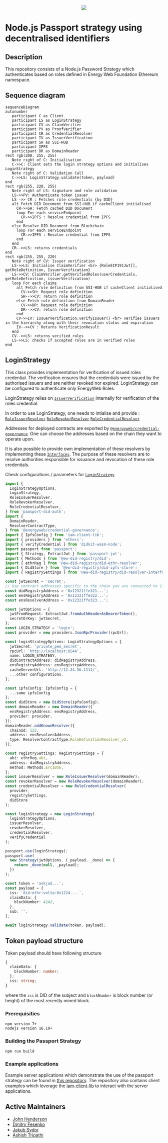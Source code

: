 <p align="center">
  <img src="https://github.com/energywebfoundation/passport-did-auth/actions/workflows/deploy.yml/badge.svg" />
</p>

# Node.js Passport strategy using decentralised identifiers

## Description

This repository consists of a Node.js Password Strategy which authenticates based on roles defined in Energy Web Foundation Ethereum namespace.

## Sequence diagram

 ```mermaid
sequenceDiagram
autonumber
    participant C as Client
    participant LS as LoginStrategy
    participant CV as ClaimVerifier
    participant PV as ProofVerifier
    participant CR as CredentialResolver
    participant IV as IssuerVerification
    participant SH as SSI-HUB
    participant IPFS
    participant DR as DomainReader
rect rgb(200, 255, 255)
    Note right of C: Initialisation
    C->>C: Client sets the login strategy options and initialises LoginStrategy
    Note right of C: Validation Call
    C->>LS: LoginStrategy.validate(token, payload)
end
rect rgb(255, 220, 255)
    Note right of LS: Signature and role validation
    LS->>PV: Authenticate token issuer
    LS ->> CR : Fetches role credentials {by DID}
    alt Fetch DID Document from SSI-HUB if cacheClient initialised
      CR->>SH: Fetch cached DID Document
      loop For each serviceEndpoint
        CR->>IPFS : Resolve credential from IPFS
      end
    else Resolve DID Document from Blockchain
      loop For each serviceEndpoint
        CR->>IPFS : Resolve credential from IPFS
      end
    end
    CR-->>LS: returns credentials
end
rect rgb(255, 255, 220)
    Note right of CV: Issuer verification
    LS->>LS: Initialise ClaimVerifier <br> {RoleEIP191Jwt[], getRoleDefinition, IssuerVerification}
    LS->>CV: ClaimVerifier.getVerifiedRoles(userCredentials, getRoleDefinition, issuerVerification) 
    loop For each claims
      alt Fetch role definition from SSI-HUB if cacheClient initialised
        CV->>SH: Request role definition
        SH-->>CV: return role definition
      else Fetch role definition from DomainReader
        CV->>DR: Request role definition
        DR-->>CV: return role definition
      end
      CV->>IV: IssuerVerification.verifyIssuer() <br> verifies issuers in the hierarchy along with their revocation status and expiration
      IV-->>CV : Returns VerificationResult
    end
    CV-->>LS: returns verified roles
    LS->>LS: checks if accepted roles are in verified roles
end
```

## LoginStrategy

This class provides implementation for verification of issued roles credential. The verification ensures that the credentials were issued by the authorised issuers and are neither revoked nor expired. LoginStrategy can be configured to authenticate only EnergyWeb Roles.

LoginStrategy relies on [`IssuerVerification`](https://github.com/energywebfoundation/ew-credentials/blob/develop/packages/vc-verification/src/verifier/issuer-verification.ts) internally for verification of the roles credential. 

In order to use LoginStrategy, one needs to intialise and provide :
[`RoleIssuerResolver`](./lib/RoleIssuerResolver.ts/)
[`RoleRevokerResolver`](./lib/RoleRevokerResolver.ts/)
[`RoleCredentialResolver`](./lib/RoleCredentialResolver.ts/)

Addresses for deployed contracts are exported by [`@energyweb/credential-governance`](https://github.com/energywebfoundation/ew-credentials/blob/develop/packages/credential-governance/src/chain-constants.ts). One can choose the addresses based on the chain they want to operate upon.

It is also possible to provide own implementation of these resolvers by implementing these [`Interfaces`](https://github.com/energywebfoundation/ew-credentials/tree/develop/packages/vc-verification/src/resolver). The purpose of these resolvers are to resolve authorities responsible for issuance and revocation of these role credentials.

Check configurations / parameters for [`LoginStrategy`](./lib/LoginStrategy.ts/)

```Typescript
import {
  LoginStrategyOptions,
  LoginStrategy,
  RoleIssuerResolver,
  RoleRevokerResolver,
  RoleCredentialResolver,
} from 'paasport-did-auth';
import {
  DomainReader,
  ResolverContractType,
} from '@energyweb/credential-governance';
import { IpfsConfig } from 'iam-client-lib';
import { providers } from 'ethers';
import { verifyCredential } from 'didkit-wasm-node';
import passport from 'passport';
import { Strategy, ExtractJwt } from 'passport-jwt';
import { Methods } from '@ew-did-registry/did';
import { ethrReg } from '@ew-did-registry/did-ethr-resolver';
import { DidStore } from '@ew-did-registry/did-ipfs-store';
import { RegistrySettings } from '@ew-did-registry/did-resolver-interface';

const jwtSecret = 'secret';
// Use contract addresses specific to the chain you are connected to (import from ew-credential)
const didRegistryAddress = '0x12321ffe321...';
const ensRegistryAddress = '0x12321ffe322...';
const ensResolverAddress = '0x12321ffe323...';

const jwtOptions = {
  jwtFromRequest: ExtractJwt.fromAuthHeaderAsBearerToken(),
  secretOrKey: jwtSecret,
};
const LOGIN_STRATEGY = 'login';
const provider = new providers.JsonRpcProvider(rpcUrl);

const loginStrategyOptions: LoginStrategyOptions = {
  jwtSecret: 'private_pem_secret',
  rpcUrl: `http://localhost:8544`,
  name: LOGIN_STRATEGY,
  didContractAddress: didRegistryAddress,
  ensRegistryAddress: ensRegistryAddress,
  cacheServerUrl: 'http://12.34.56.1111/',
  ...other configurations,
};

const ipfsConfig: IpfsConfig = {
  ...some ipfsConfig
};
const didStore = new DidStore(ipfsConfig);
const domainReader = new DomainReader({
  ensRegistryAddress: ensRegistryAddress,
  provider: provider,
});
domainReader.addKnownResolver({
  chainId: 123,
  address: ensResolverAddress,
  type: ResolverContractType.RoleDefinitionResolver_v2,
});

const registrySettings: RegistrySettings = {
  abi: ethrReg.abi,
  address: didRegistryAddress,
  method: Methods.Erc1056,
};
const issuerResolver = new RoleIssuerResolver(domainReader);
const revokerResolver = new RoleRevokerResolver(domainReader);
const credentialResolver = new RoleCredentialResolver(
  provider,
  registrySettings,
  didStore
);

const loginStrategy = new LoginStrategy(
  loginStrategyOptions,
  issuerResolver,
  revokerResolver,
  credentialResolver,
  verifyCredential
);

passport.use(loginStrategy);
passport.use(
  new Strategy(jwtOptions, (_payload, _done) => {
    return _done(null, _payload);
  })
);

const token = 'askjad...';
const payload = {
  iss: `did:ethr:volta:0x1224....`,
  claimData: {
    blockNumber: 4242,
  },
  sub: '',
};

await loginStrategy.validate(token, payload);
```

## Token payload structure

Token payload should have following structure

```Typescript
{
  claimData: {
    blockNumber: number;
  };
  iss: string;
}
```

where the `iss` is DID of the subject and `blockNumber` is block number (or height) of the most recently mined block.

### Prerequisities

```
npm version 7+
nodejs version 16.10+
```

### Building the Passport Strategy

```
npm run build
```

### Example applications

Example server applications which demonstrate the use of the passport strategy can be found in [this repository](https://github.com/energywebfoundation/iam-client-examples). The repository also contains client examples which leverage the [iam-client-lib](https://github.com/energywebfoundation/iam-client-lib/) to interact with the server applications.

## Active Maintainers

- [John Henderson](https://github.com/jrhender)
- [Dmitry Fesenko](https://github.com/JGiter)
- [Jakub Sydor](https://github.com/Harasz)
- [Ashish Tripathi](https://github.com/nichonien)
